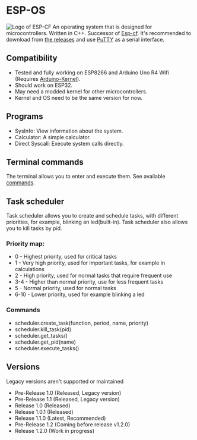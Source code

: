 # ESP-OS
![Logo of ESP-CF](https://github.com/Pepe-57/esp-os/blob/main/esp-os_logo.jpeg)
An operating system that is designed for microcontrollers. Written in C++. Successor of [Esp-cf](https://github.com/Pepe-57/esp-cf). It's recommended to download from [the releases](https://github.com/Pepe-57/esp-os/releases) and use [PuTTY](https://www.putty.org/) as a serial interface.
## Compatibility
- Tested and fully working on ESP8266 and Arduino Uno R4 Wifi (Requires [Arduino-Kernel](https://github.com/Pepe-57/esp-os/releases/tag/v1.0-arduino)).
- Should work on ESP32.
- May need a modded kernel for other microcontrollers.
- Kernel and OS need to be the same version for now.
## Programs
- SysInfo: View information about the system.
- Calculator: A simple calculator.
- Direct Syscall: Execute system calls directly.
## Terminal commands
The terminal allows you to enter and execute them. See available [commands](https://github.com/Pepe-57/esp-os/blob/main/commands.txt).
## Task scheduler
Task scheduler allows you to create and schedule tasks, with different priorities, for example, blinking an led(built-in). Task scheduler also allows you to kill tasks by pid. 
### Priority map:
- 0 - Highest priority, used for critical tasks
- 1 - Very high priority, used for important tasks, for example in calculations
- 2 - High priority, used for normal tasks that require frequent use
- 3-4 - Higher than normal priority, use for less frequent tasks
- 5 - Normal priority, used for normal tasks
- 6-10 - Lower priority, used for example blinking a led
### Commands
- scheduler.create_task(function, period, name, priority)
- scheduler.kill_task(pid)
- scheduler.get_tasks()
- scheduler.get_pid(name)
- scheduler.execute_tasks()
## Versions
Legacy versions aren't supported or maintained
- Pre-Release 1.0 (Released, Legacy version)
- Pre-Release 1.1 (Released, Legacy version)
- Release 1.0 (Released)
- Release 1.0.1 (Released)
- Release 1.1.0 (Latest, Recommended)
- Pre-Release 1.2 (Coming before release v1.2.0)
- Release 1.2.0 (Work in progress)
